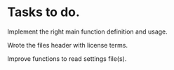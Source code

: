# Tasks to do.

Implement the right main function definition and usage.

Wrote the files header with license terms.

Improve functions to read settings file(s).


